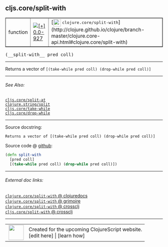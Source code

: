 ## cljs.core/split-with



 <table border="1">
<tr>
<td>function</td>
<td><a href="https://github.com/cljsinfo/cljs-api-docs/tree/0.0-927"><img valign="middle" alt="[+] 0.0-927" title="Added in 0.0-927" src="https://img.shields.io/badge/+-0.0--927-lightgrey.svg"></a> </td>
<td>
[<img height="24px" valign="middle" src="http://i.imgur.com/1GjPKvB.png"> <samp>clojure.core/split-with</samp>](http://clojure.github.io/clojure/branch-master/clojure.core-api.html#clojure.core/split-with)
</td>
</tr>
</table>


 <samp>
(__split-with__ pred coll)<br>
</samp>

---

Returns a vector of `[(take-while pred coll) (drop-while pred coll)]`

---


###### See Also:

[`cljs.core/split-at`](cljs.core_split-at.md)<br>
[`clojure.string/split`](clojure.string_split.md)<br>
[`cljs.core/take-while`](cljs.core_take-while.md)<br>
[`cljs.core/drop-while`](cljs.core_drop-while.md)<br>

---


Source docstring:

```
Returns a vector of [(take-while pred coll) (drop-while pred coll)]
```


Source code @ [github](https://github.com/clojure/clojurescript/blob/r2665/src/cljs/cljs/core.cljs#L7811-L7814):

```clj
(defn split-with
  [pred coll]
  [(take-while pred coll) (drop-while pred coll)])
```

<!--
Repo - tag - source tree - lines:

 <pre>
clojurescript @ r2665
└── src
    └── cljs
        └── cljs
            └── <ins>[core.cljs:7811-7814](https://github.com/clojure/clojurescript/blob/r2665/src/cljs/cljs/core.cljs#L7811-L7814)</ins>
</pre>

-->

---



###### External doc links:

[`clojure.core/split-with` @ clojuredocs](http://clojuredocs.org/clojure.core/split-with)<br>
[`clojure.core/split-with` @ grimoire](http://conj.io/store/v1/org.clojure/clojure/1.7.0-beta3/clj/clojure.core/split-with/)<br>
[`clojure.core/split-with` @ crossclj](http://crossclj.info/fun/clojure.core/split-with.html)<br>
[`cljs.core/split-with` @ crossclj](http://crossclj.info/fun/cljs.core.cljs/split-with.html)<br>

---

 <table>
<tr><td>
<img valign="middle" align="right" width="48px" src="http://i.imgur.com/Hi20huC.png">
</td><td>
Created for the upcoming ClojureScript website.<br>
[edit here] | [learn how]
</td></tr></table>

[edit here]:https://github.com/cljsinfo/cljs-api-docs/blob/master/cljsdoc/cljs.core_split-with.cljsdoc
[learn how]:https://github.com/cljsinfo/cljs-api-docs/wiki/cljsdoc-files

<!--

This information was too distracting to show to readers, but I'll leave it
commented here since it is helpful to:

- pretty-print the data used to generate this document
- and show how to retrieve that data



The API data for this symbol:

```clj
{:description "Returns a vector of `[(take-while pred coll) (drop-while pred coll)]`",
 :ns "cljs.core",
 :name "split-with",
 :signature ["[pred coll]"],
 :history [["+" "0.0-927"]],
 :type "function",
 :related ["cljs.core/split-at"
           "clojure.string/split"
           "cljs.core/take-while"
           "cljs.core/drop-while"],
 :full-name-encode "cljs.core_split-with",
 :source {:code "(defn split-with\n  [pred coll]\n  [(take-while pred coll) (drop-while pred coll)])",
          :title "Source code",
          :repo "clojurescript",
          :tag "r2665",
          :filename "src/cljs/cljs/core.cljs",
          :lines [7811 7814]},
 :full-name "cljs.core/split-with",
 :clj-symbol "clojure.core/split-with",
 :docstring "Returns a vector of [(take-while pred coll) (drop-while pred coll)]"}

```

Retrieve the API data for this symbol:

```clj
;; from Clojure REPL
(require '[clojure.edn :as edn])
(-> (slurp "https://raw.githubusercontent.com/cljsinfo/cljs-api-docs/catalog/cljs-api.edn")
    (edn/read-string)
    (get-in [:symbols "cljs.core/split-with"]))
```

-->
